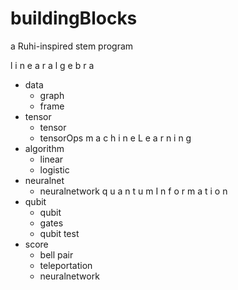 # buildingBlocks
a Ruhi-inspired stem program

l i n e a r  a l g e b r a 
* data
  * graph
  * frame
* tensor
  * tensor
  * tensorOps
m a c h i n e L e a r n i n g
* algorithm
  * linear
  * logistic
* neuralnet
  * neuralnetwork
q u a n t u m I n f o r m a t i o n 
* qubit
  * qubit
  * gates
  * qubit test
* score
  * bell pair
  * teleportation
  * neuralnetwork
